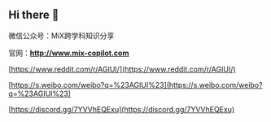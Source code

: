 ## Hi there 👋
微信公众号：MiX跨学科知识分享

官网：**http://www.mix-copilot.com**

[https://www.reddit.com/r/AGIUI/](https://www.reddit.com/r/AGIUI/)

[https://s.weibo.com/weibo?q=%23AGIUI%23](https://s.weibo.com/weibo?q=%23AGIUI%23)

[https://discord.gg/7YVVhEQExu](https://discord.gg/7YVVhEQExu)
<!--

**Here are some ideas to get you started:**

🙋‍♀️ A short introduction - what is your organization all about?
🌈 Contribution guidelines - how can the community get involved?
👩‍💻 Useful resources - where can the community find your docs? Is there anything else the community should know?
🍿 Fun facts - what does your team eat for breakfast?
🧙 Remember, you can do mighty things with the power of [Markdown](https://docs.github.com/github/writing-on-github/getting-started-with-writing-and-formatting-on-github/basic-writing-and-formatting-syntax)
-->

